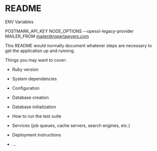 # README


ENV Variables

POSTMARK_API_KEY <API KEY>
NODE_OPTIONS --opessl-legacy-provider
MAILER_FROM mailer@roperlawyers.com

This README would normally document whatever steps are necessary to get the
application up and running.

Things you may want to cover:

* Ruby version

* System dependencies

* Configuration

* Database creation

* Database initialization

* How to run the test suite

* Services (job queues, cache servers, search engines, etc.)

* Deployment instructions

* ...
